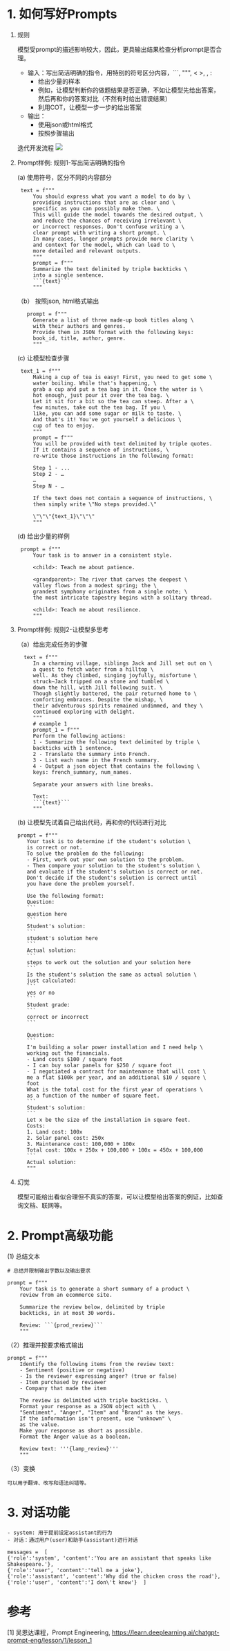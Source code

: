 # 1. 如何写好Prompts

1. 规则
    
   模型受prompt的描述影响较大，因此，更具输出结果检查分析prompt是否合理。
    
   - 输入：写出简洁明确的指令，用特别的符号区分内容，```, """, < >, <tag> </tag>, :
        - 给出少量的样本
        - 例如，让模型判断你的做题结果是否正确，不如让模型先给出答案，然后再和你的答案对比（不然有时给出错误结果）
        - 利用COT，让模型一步一步的给出答案
   - 输出：
        - 使用json或html格式
        - 按照步骤输出

   迭代开发流程
   ![](.01_使用指南_images/01_迭代开发流程.png)


2. Prompt样例: 规则1-写出简洁明确的指令
    
   (a) 使用符号，区分不同的内容部分
   
        text = f"""
            You should express what you want a model to do by \ 
            providing instructions that are as clear and \ 
            specific as you can possibly make them. \ 
            This will guide the model towards the desired output, \ 
            and reduce the chances of receiving irrelevant \ 
            or incorrect responses. Don't confuse writing a \ 
            clear prompt with writing a short prompt. \ 
            In many cases, longer prompts provide more clarity \ 
            and context for the model, which can lead to \ 
            more detailed and relevant outputs.
            """
            prompt = f"""
            Summarize the text delimited by triple backticks \ 
            into a single sentence.
            ```{text}```
            """
   
   （b） 按照json, html格式输出
   
          prompt = f"""
            Generate a list of three made-up book titles along \ 
            with their authors and genres. 
            Provide them in JSON format with the following keys: 
            book_id, title, author, genre.
            """  
        
   (c) 让模型检查步骤
   
        text_1 = f"""
            Making a cup of tea is easy! First, you need to get some \ 
            water boiling. While that's happening, \ 
            grab a cup and put a tea bag in it. Once the water is \ 
            hot enough, just pour it over the tea bag. \ 
            Let it sit for a bit so the tea can steep. After a \ 
            few minutes, take out the tea bag. If you \ 
            like, you can add some sugar or milk to taste. \ 
            And that's it! You've got yourself a delicious \ 
            cup of tea to enjoy.
            """
            prompt = f"""
            You will be provided with text delimited by triple quotes. 
            If it contains a sequence of instructions, \ 
            re-write those instructions in the following format:
            
            Step 1 - ...
            Step 2 - …
            …
            Step N - …
            
            If the text does not contain a sequence of instructions, \ 
            then simply write \"No steps provided.\"
            
            \"\"\"{text_1}\"\"\"
            """
   
   (d) 给出少量的样例
   
        prompt = f"""
            Your task is to answer in a consistent style.
            
            <child>: Teach me about patience.
            
            <grandparent>: The river that carves the deepest \ 
            valley flows from a modest spring; the \ 
            grandest symphony originates from a single note; \ 
            the most intricate tapestry begins with a solitary thread.
            
            <child>: Teach me about resilience.
            """

3. Prompt样例: 规则2-让模型多思考

    （a）给出完成任务的步骤
         
         text = f"""
            In a charming village, siblings Jack and Jill set out on \ 
            a quest to fetch water from a hilltop \ 
            well. As they climbed, singing joyfully, misfortune \ 
            struck—Jack tripped on a stone and tumbled \ 
            down the hill, with Jill following suit. \ 
            Though slightly battered, the pair returned home to \ 
            comforting embraces. Despite the mishap, \ 
            their adventurous spirits remained undimmed, and they \ 
            continued exploring with delight.
            """
            # example 1
            prompt_1 = f"""
            Perform the following actions: 
            1 - Summarize the following text delimited by triple \
            backticks with 1 sentence.
            2 - Translate the summary into French.
            3 - List each name in the French summary.
            4 - Output a json object that contains the following \
            keys: french_summary, num_names.
            
            Separate your answers with line breaks.
            
            Text:
            ```{text}```
            """
            
    (b) 让模型先试着自己给出代码，再和你的代码进行对比
     
     ```
     prompt = f"""
        Your task is to determine if the student's solution \
        is correct or not.
        To solve the problem do the following:
        - First, work out your own solution to the problem. 
        - Then compare your solution to the student's solution \ 
        and evaluate if the student's solution is correct or not. 
        Don't decide if the student's solution is correct until 
        you have done the problem yourself.
        
        Use the following format:
        Question:
        ```
        question here
        ```
        Student's solution:
        ```
        student's solution here
        ```
        Actual solution:
        ```
        steps to work out the solution and your solution here
        ```
        Is the student's solution the same as actual solution \
        just calculated:
        ```
        yes or no
        ```
        Student grade:
        ```
        correct or incorrect
        ```
        
        Question:
        ```
        I'm building a solar power installation and I need help \
        working out the financials. 
        - Land costs $100 / square foot
        - I can buy solar panels for $250 / square foot
        - I negotiated a contract for maintenance that will cost \
        me a flat $100k per year, and an additional $10 / square \
        foot
        What is the total cost for the first year of operations \
        as a function of the number of square feet.
        ``` 
        Student's solution:
        ```
        Let x be the size of the installation in square feet.
        Costs:
        1. Land cost: 100x
        2. Solar panel cost: 250x
        3. Maintenance cost: 100,000 + 100x
        Total cost: 100x + 250x + 100,000 + 100x = 450x + 100,000
        ```
        Actual solution:
        """
     ```   

4. 幻觉

    模型可能给出看似合理但不真实的答案，可以让模型给出答案的例证，比如查询文档、联网等。   
        
    
# 2. Prompt高级功能

(1) 总结文本

    # 总结并限制输出字数以及输出要求

    prompt = f"""
        Your task is to generate a short summary of a product \
        review from an ecommerce site. 
        
        Summarize the review below, delimited by triple 
        backticks, in at most 30 words. 
        
        Review: ```{prod_review}```
        """
  
（2）推理并按要求格式输出

    prompt = f"""
        Identify the following items from the review text: 
        - Sentiment (positive or negative)
        - Is the reviewer expressing anger? (true or false)
        - Item purchased by reviewer
        - Company that made the item
        
        The review is delimited with triple backticks. \
        Format your response as a JSON object with \
        "Sentiment", "Anger", "Item" and "Brand" as the keys.
        If the information isn't present, use "unknown" \
        as the value.
        Make your response as short as possible.
        Format the Anger value as a boolean.
        
        Review text: '''{lamp_review}'''
        """

（3）变换

    可以用于翻译、改写和语法纠错等。  
 
# 3. 对话功能

    - system: 用于提前设定assistant的行为
    - 对话：通过用户(user)和助手(assistant)进行对话

    messages =  [  
    {'role':'system', 'content':'You are an assistant that speaks like Shakespeare.'},    
    {'role':'user', 'content':'tell me a joke'},   
    {'role':'assistant', 'content':'Why did the chicken cross the road'},   
    {'role':'user', 'content':'I don\'t know'}  ]       


# 参考
[1] 吴恩达课程，Prompt Engineering, https://learn.deeplearning.ai/chatgpt-prompt-eng/lesson/1/lesson_1